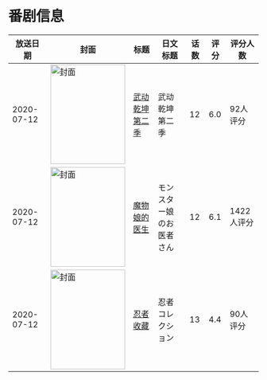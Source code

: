 # 番剧信息

|放送日期|封面|标题|日文标题|话数|评分|评分人数|
|---|---|---|---|---|---|---|
|2020-07-12|<img src="https://lain.bgm.tv/pic/cover/c/a8/8e/309600_5uTrt.jpg" alt="封面" style="width:150px;height:200px;object-fit:cover;">|[武动乾坤 第二季](https://bangumi.tv/subject/309600)|武动乾坤 第二季|12|6.0|92人评分|
|2020-07-12|<img src="https://lain.bgm.tv/pic/cover/c/dd/0d/294654_ca6tM.jpg" alt="封面" style="width:150px;height:200px;object-fit:cover;">|[魔物娘的医生](https://bangumi.tv/subject/294654)|モンスター娘のお医者さん|12|6.1|1422人评分|
|2020-07-12|<img src="https://lain.bgm.tv/pic/cover/c/f4/74/308997_Ajm9B.jpg" alt="封面" style="width:150px;height:200px;object-fit:cover;">|[忍者收藏](https://bangumi.tv/subject/308997)|忍者コレクション|13|4.4|90人评分|
